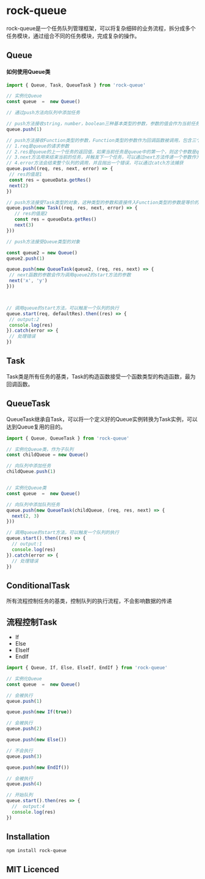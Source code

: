 # rock-queue
rock-queue是一个任务队列管理框架，可以将复杂细碎的业务流程，拆分成多个任务模块，通过组合不同的任务模块，完成复杂的操作。

## Queue
#### 如何使用Queue类
 ```js
import { Queue, Task, QueueTask } from 'rock-queue'

// 实例化Queue
const queue  =  new Queue()

// 通过push方法向队列中添加任务

// push方法接收string，number，boolean三种基本类型的参数，参数的值会作为当前任务节点的返回值传递到下一个任务节点
queue.push(1)

// push方法接收Function类型的参数，Function类型的参数作为回调函数被调用，包含三个参数
// 1.req是queue的请求参数
// 2.res是queue的上一个任务的返回值，如果当前任务是queue中的第一个，则这个参数是queue的start方法的defaultRes参数值
// 3.next方法用来结束当前的任务，并触发下一个任务，可以通过next方法传递一个参数作为返回值，传递到下一个任务模块
// 4.error方法会结束整个队列的调用，并且抛出一个错误，可以通过catch方法捕获
queue.push((req, res, next, error) => {
  // res的值是1
  const res = queueData.getRes()
  next(2)
})

// push方法接受Task类型的对象，这种类型的参数和直接传入Function类型的参数是等价的
queue.push(new Task((req, res, next, error) => {
	// res的值是2
	const res = queueData.getRes()
	next(3)
}))

// push方法接受Queue类型的对象

const queue2 = new Queue()
queue2.push(1)

queue.push(new QueueTask(queue2, (req, res, next) => {
  // next函数的参数会作为调用queue2的start方法的参数
  next('x', 'y')
}))



// 调用queue的start方法，可以触发一个队列的执行
queue.start(req, defaultRes).then((res) => {
  // output:2
  console.log(res)
}).catch(error => {
  // 处理错误
})

```
 ## Task
 Task类是所有任务的基类，Task的构造函数接受一个函数类型的构造函数，最为回调函数。

## QueueTask
QueueTask继承自Task，可以将一个定义好的Queue实例转换为Task实例，可以达到Queue复用的目的。

```js
import { Queue, QueueTask } from 'rock-queue'

// 实例化Queue类，作为子队列
const childQueue = new Queue()

// 向队列中添加任务
childQueue.push(1)


// 实例化Queue类
const queue  =  new Queue()

// 向队列中添加队列任务
queue.push(new QueueTask(childQueue, (req, res, next) => {
  next(2, 3)
}))

// 调用queue的start方法，可以触发一个队列的执行
queue.start().then((res) => {
  // output:1
  console.log(res)
}).catch(error => {
  // 处理错误
})

```
## ConditionalTask
所有流程控制任务的基类，控制队列的执行流程，不会影响数据的传递

## 流程控制Task

 - If
 - Else
 - ElseIf
 - EndIf

```js
import { Queue, If, Else, ElseIf, EndIf } from 'rock-queue'

// 实例化Queue
const queue  =  new Queue()

// 会被执行
queue.push(1)

queue.push(new If(true))

// 会被执行
queue.push(2)

queue.push(new Else())

// 不会执行
queue.push(3)

queue.push(new EndIf())

// 会被执行
queue.push(4)

// 开始队列
queue.start().then(res => {
  //  output:4
  console.log(res)
})

```

## Installation

`npm install rock-queue`


## MIT Licenced
